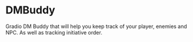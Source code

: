 # DMBuddy
Gradio DM Buddy that will help you keep track of your player, enemies and NPC. As well as tracking initiative order.
